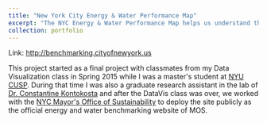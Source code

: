 ```yaml
---
title: "New York City Energy & Water Performance Map"
excerpt: "The NYC Energy & Water Performance Map helps us understand the energy and water efficiency of more than 26,000 buildings across New York's five boroughs.  <br/><img src='/images/nyc_benchmarking.png'>"
collection: portfolio
---
```


Link: http://benchmarking.cityofnewyork.us

This project started as a final project with classmates from my Data Visualization class in Spring 2015 while I was a master's student at [NYU CUSP](http://cusp.nyu.edu/). During that time I was also a graduate research assistant in the lab of [Dr. Constantine Kontokosta](http://www.urbanintelligencelab.org/) and after the DataVis class was over, we worked with the [NYC Mayor's Office of Sustainability](http://www1.nyc.gov/site/sustainability/index.page) to deploy the site publicly as the official energy and water benchmarking website of MOS.
